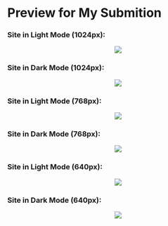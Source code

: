 # Preview for My Submition
### Site in Light Mode (1024px):

 
<p align="center">
  <img src="images/light1080.png" />
</p>

### Site in Dark Mode (1024px):

<p align="center">
  <img src="images/dark1080.png" />
</p>

### Site in Light Mode (768px):

<p align="center">
  <img src="images/light768.png"/>
</p>

### Site in Dark Mode (768px):

<p align="center">
  <img src="images/dark768.png"/>
</p>

### Site in Light Mode (640px):

<p align="center">
  <img src="images/light640.png" />
</p>

### Site in Dark Mode (640px):

<p align="center">
  <img src="images/dark640.png" />
</p>





